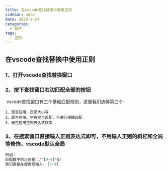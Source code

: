 ```yaml
---
title: 在vscode查找替换中使用正则
sidebar: auto
date: 2020-3-24
categories:
  - 其他
tags:
  - 正则
---
```




## 在vscode查找替换中使用正则

### 1、打开vscode查找替换窗口

### 2、按下查找窗口右边匹配全部的按钮

​	vscode查找窗口有三个基础匹配规则，这里我们选择第三个

```
1、是否启用，匹配大小写
2、是否启用、字符完全匹配，不进行模糊匹配
3、是否启用正则表达式搜索
```

### 3、在搜索窗口直接输入正则表达式即可，不用输入正则的斜杠和全局等修饰，vscode默认全局

```typescript
例如：
匹配数字的正则是：/^[0-9]*$/
我们直接在搜索框输入: [0-9]
```

